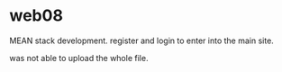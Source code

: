 # web08
MEAN stack development. register and login to enter into the main site.


was not able to upload the whole file.
